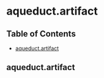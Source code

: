 # aqueduct.artifact

## Table of Contents

* [aqueduct.artifact](aqueduct.artifact.md#aqueduct.artifact)

## aqueduct.artifact

